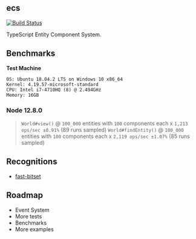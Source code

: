 ## ecs

[![Build Status](https://travis-ci.org/jakeklassen/ecs.svg?branch=master)](https://travis-ci.org/jakeklassen/ecs)

TypeScript Entity Component System.

## Benchmarks

**Test Machine**

```
OS: Ubuntu 18.04.2 LTS on Windows 10 x86_64
Kernel: 4.19.57-microsoft-standard
CPU: Intel i7-4710HQ (8) @ 2.494GHz
Memory: 16GB
```

### Node 12.8.0

> `World#view()` @ `100_000` entities with `100` components each x `1,213 ops/sec ±0.91%` (89 runs sampled)
> `World#findEntity()` @ `100_000` entities with `100` components each x `2,119 ops/sec ±1.07%` (85 runs sampled)

## Recognitions

- [fast-bitset](https://www.npmjs.com/package/fast-bitset)

## Roadmap

- Event System
- More tests
- Benchmarks
- More examples
